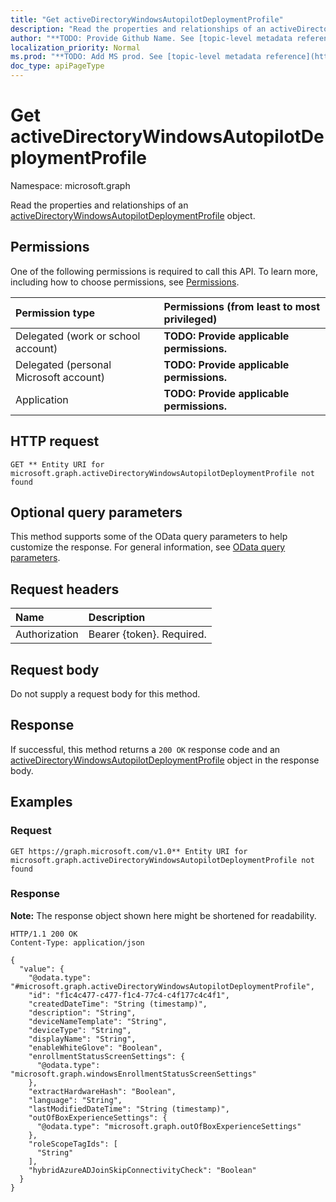 ```yaml
---
title: "Get activeDirectoryWindowsAutopilotDeploymentProfile"
description: "Read the properties and relationships of an activeDirectoryWindowsAutopilotDeploymentProfile object."
author: "**TODO: Provide Github Name. See [topic-level metadata reference](https://msgo.azurewebsites.net/add/document/guidelines/metadata.html#topic-level-metadata)**"
localization_priority: Normal
ms.prod: "**TODO: Add MS prod. See [topic-level metadata reference](https://msgo.azurewebsites.net/add/document/guidelines/metadata.html#topic-level-metadata)**"
doc_type: apiPageType
---
```


# Get activeDirectoryWindowsAutopilotDeploymentProfile
Namespace: microsoft.graph



Read the properties and relationships of an [activeDirectoryWindowsAutopilotDeploymentProfile](../resources/activedirectorywindowsautopilotdeploymentprofile.md) object.

## Permissions
One of the following permissions is required to call this API. To learn more, including how to choose permissions, see [Permissions](/graph/permissions-reference).

|Permission type|Permissions (from least to most privileged)|
|:---|:---|
|Delegated (work or school account)|**TODO: Provide applicable permissions.**|
|Delegated (personal Microsoft account)|**TODO: Provide applicable permissions.**|
|Application|**TODO: Provide applicable permissions.**|

## HTTP request

<!-- {
  "blockType": "ignored"
}
-->
``` http
GET ** Entity URI for microsoft.graph.activeDirectoryWindowsAutopilotDeploymentProfile not found
```

## Optional query parameters
This method supports some of the OData query parameters to help customize the response. For general information, see [OData query parameters](/graph/query-parameters).

## Request headers
|Name|Description|
|:---|:---|
|Authorization|Bearer {token}. Required.|

## Request body
Do not supply a request body for this method.

## Response

If successful, this method returns a `200 OK` response code and an [activeDirectoryWindowsAutopilotDeploymentProfile](../resources/activedirectorywindowsautopilotdeploymentprofile.md) object in the response body.

## Examples

### Request
<!-- {
  "blockType": "request",
  "name": "get_activedirectorywindowsautopilotdeploymentprofile"
}
-->
``` http
GET https://graph.microsoft.com/v1.0** Entity URI for microsoft.graph.activeDirectoryWindowsAutopilotDeploymentProfile not found
```


### Response
**Note:** The response object shown here might be shortened for readability.
<!-- {
  "blockType": "response",
  "truncated": true,
  "@odata.type": "microsoft.graph.activeDirectoryWindowsAutopilotDeploymentProfile"
}
-->
``` http
HTTP/1.1 200 OK
Content-Type: application/json

{
  "value": {
    "@odata.type": "#microsoft.graph.activeDirectoryWindowsAutopilotDeploymentProfile",
    "id": "f1c4c477-c477-f1c4-77c4-c4f177c4c4f1",
    "createdDateTime": "String (timestamp)",
    "description": "String",
    "deviceNameTemplate": "String",
    "deviceType": "String",
    "displayName": "String",
    "enableWhiteGlove": "Boolean",
    "enrollmentStatusScreenSettings": {
      "@odata.type": "microsoft.graph.windowsEnrollmentStatusScreenSettings"
    },
    "extractHardwareHash": "Boolean",
    "language": "String",
    "lastModifiedDateTime": "String (timestamp)",
    "outOfBoxExperienceSettings": {
      "@odata.type": "microsoft.graph.outOfBoxExperienceSettings"
    },
    "roleScopeTagIds": [
      "String"
    ],
    "hybridAzureADJoinSkipConnectivityCheck": "Boolean"
  }
}
```

